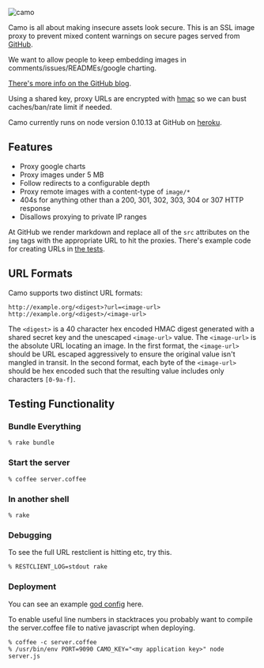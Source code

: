 ![camo](http://farm5.static.flickr.com/4116/4857328881_fefb8e2134_z.jpg)

Camo is all about making insecure assets look secure.  This is an SSL image proxy to prevent mixed content warnings on secure pages served from [GitHub](https://github.com).

We want to allow people to keep embedding images in comments/issues/READMEs/google charting.

[There's more info on the GitHub blog](https://github.com/blog/743-sidejack-prevention-phase-3-ssl-proxied-assets).

Using a shared key, proxy URLs are encrypted with [hmac](http://en.wikipedia.org/wiki/HMAC) so we can bust caches/ban/rate limit if needed.

Camo currently runs on node version 0.10.13 at GitHub on [heroku](http://heroku.com).

Features
--------

* Proxy google charts
* Proxy images under 5 MB
* Follow redirects to a configurable depth
* Proxy remote images with a content-type of `image/*`
* 404s for anything other than a 200, 301, 302, 303, 304 or 307 HTTP response
* Disallows proxying to private IP ranges

At GitHub we render markdown and replace all of the `src` attributes on the `img` tags with the appropriate URL to hit the proxies.  There's example code for creating URLs in [the tests](https://github.com/atmos/camo/blob/master/test/proxy_test.rb).

## URL Formats

Camo supports two distinct URL formats:

    http://example.org/<digest>?url=<image-url>
    http://example.org/<digest>/<image-url>

The `<digest>` is a 40 character hex encoded HMAC digest generated with a shared
secret key and the unescaped `<image-url>` value. The `<image-url>` is the
absolute URL locating an image. In the first format, the `<image-url>` should be
URL escaped aggressively to ensure the original value isn't mangled in transit.
In the second format, each byte of the `<image-url>` should be hex encoded such
that the resulting value includes only characters `[0-9a-f]`.

## Testing Functionality

### Bundle Everything

    % rake bundle

### Start the server

    % coffee server.coffee

### In another shell

    % rake

### Debugging

To see the full URL restclient is hitting etc, try this.

    % RESTCLIENT_LOG=stdout rake

### Deployment

You can see an example [god config](https://gist.github.com/675038) here.

To enable useful line numbers in stacktraces you probably want to compile the server.coffee file to native javascript when deploying.

    % coffee -c server.coffee
    % /usr/bin/env PORT=9090 CAMO_KEY="<my application key>" node server.js
